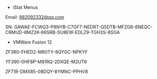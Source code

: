 - iStat Menus

Email: 982092332@qq.com 

SN: GAWAE-FCWQ3-P8NYB-C7GF7-NEDRT-Q5DTB-MFZG6-6NEQC-CRMUD-8MZ2K-66SRB-SU8EW-EDLZ9-TGH3S-8SGA

- VMWare Fusion 12

ZF3R0-FHED2-M80TY-8QYGC-NPKYF

YF390-0HF8P-M81RQ-2DXQE-M2UT6

ZF71R-DMX85-08DQY-8YMNC-PPHV8

